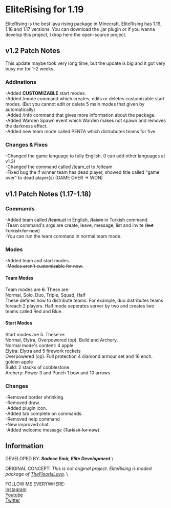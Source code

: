 # EliteRising for 1.19
EliteRising is the best lava rising package in Minecraft. EliteRising has 1.19, 1.18 and 1.17 versions. You can download the .jar plugin or if you wanna develop this project, I drop here the open-source project.

## v1.2 Patch Notes
This update maybe took very long time, but the update is big and it got very busy me for 1-2 weeks.

### Addinations

-Added **CUSTOMIZABLE** start modes. \
-Added /mode command which creates, edits or deletes customizable start modes. (But you cannot edit or delete 5 main modes that given by automatically) \
-Added /info command that gives more information about the package. \
-Added Warden Spawn event which Warden makes not spawn and removes the darkness effect. \
-Added new team mode called PENTA which distrubutes teams for five.

### Changes & Fixes

-Changed the game language to fully English. (I can add other languages at v1.3) \
-Changed the command called /team_el to /elteam \
-Fixed bug the if winner team has dead player, showed title called "game over" to dead player(s) (GAME OVER -> WON)

## v1.1 Patch Notes (1.17-1.18)

### Commands
-Added team called ~~/team_el~~ in English, ~~/takım~~ in Turkish command. \
-Team command's args are create, leave, message, list and invite (~~but Turkish for now~~) \
-You can run the team command in normal team mode.

### Modes
-Added team and start modes. \
-~~Modes aren't customizable for now.~~

#### Team Modes
Team modes are ~~6~~. These are: \
Normal, Solo, Duo, Triple, Squad, Half \
These defines how to distribute teams. For example, duo distributes teams foreach 2 players. Half mode seperates server by two and creates two teams called Red and Blue.

#### Start Modes
Start modes are 5. These're: \
Normal, Elytra, Overpowered (op), Build and Archery. \
Normal mode's content: 4 apple \
Elytra: Elytra and 5 firework rockets \
Overpowered (op): Full protection 4 diamond armour set and 16 ench. golden apple \
Build: 2 stacks of cobblestone \
Archery: Power 3 and Punch 1 bow and 10 arrows

### Changes
-Removed border shrinking. \
-Removed draw. \
-Added plugin icon. \
-Added tab complete on commands. \
-Removed help command \
-New improved chat. \
-Added welcome message (~~Turkish for now~~).


## Information
DEVELOPED BY: ***Sadece Emir, Elite Development*** \

ORIGINAL CONCEPT: *This is not original project. EliteRising is moded package of [TheFloorIsLava](https://github.com/rtm516/TheFloorIsLava).* \

FOLLOW ME EVERYWHERE: \
[Instagram](https://www.instagram.com/sadece.emir0/) \
[Youtube](https://www.youtube.com/channel/UC6IvUFue9GxZdcnE9oYdtbQ) \
[Twitter](https://twitter.com/SadeceEmir0)
